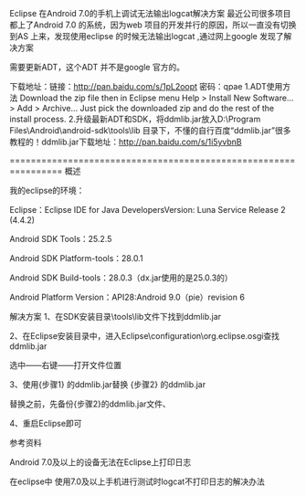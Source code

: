 Eclipse 在Android 7.0的手机上调试无法输出logcat解决方案
 最近公司很多项目都上了Android 7.0 的系统，因为web 项目的开发并行的原因，所以一直没有切换到AS 上来，发现使用eclipse 的时候无法输出logcat ,通过网上google 发现了解决方案

需要更新ADT，这个ADT 并不是google 官方的。

下载地址：链接：http://pan.baidu.com/s/1pL2oopt 密码：qpae
1.ADT使用方法 
Download the zip file then in Eclipse menu Help > Install New Software... > Add > Archive... Just pick the downloaded zip and do the rest of the install process.
2.升级最新ADT和SDK，将ddmlib.jar放入D:\Program Files\Android\android-sdk\tools\lib 目录下，不懂的自行百度“ddmlib.jar”很多教程的！ddmlib.jar下载地址：http://pan.baidu.com/s/1i5yvbnB 


================================================================
概述

我的eclipse的环境：

Eclipse：Eclipse IDE for Java DevelopersVersion: Luna Service Release 2 (4.4.2)

Android SDK Tools：25.2.5

Android SDK Platform-tools：28.0.1

Android SDK Build-tools：28.0.3（dx.jar使用的是25.0.3的）

Android Platform Version：API28:Android 9.0（pie）revision 6

 
解决方案
1、在SDK安装目录\tools\lib文件下找到ddmlib.jar


2、在Eclipse安装目录中，进入Eclipse\configuration\org.eclipse.osgi查找ddmlib.jar

选中——右键——打开文件位置

3、使用{步骤1} 的ddmlib.jar替换 {步骤2} 的ddmlib.jar 

替换之前，先备份{步骤2}的ddmlib.jar文件、

4、重启Eclipse即可

 

 
参考资料

 Android 7.0及以上的设备无法在Eclipse上打印日志

在eclipse中 使用7.0及以上手机进行测试时logcat不打印日志的解决办法